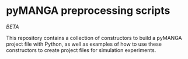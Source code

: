 # pyMANGA preprocessing scripts
_BETA_

This repository contains a collection of constructors to build a pyMANGA project file with Python, as well as examples 
of how to use these constructors to create project files for simulation experiments.